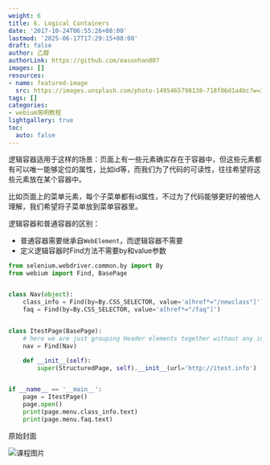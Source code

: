 ```yaml
---
weight: 6
title: 6. Logical Containers
date: '2017-10-24T06:55:26+08:00'
lastmod: '2025-06-17T17:29:15+08:00'
draft: false
author: 乙醇
authorLink: https://github.com/easonhan007
images: []
resources:
- name: featured-image
  src: https://images.unsplash.com/photo-1495465798138-718f86d1a4bc?w=300
tags: []
categories:
- webium简明教程
lightgallery: true
toc:
  auto: false
---
```




逻辑容器适用于这样的场景：页面上有一些元素确实存在于容器中，但这些元素都有可以唯一能够定位的属性，比如id等，而我们为了代码的可读性，往往希望将这些元素放在某个容器中。

比如页面上的菜单元素，每个子菜单都有id属性，不过为了代码能够更好的被他人理解，我们希望将子菜单放到菜单容器里。

逻辑容器和普通容器的区别：

* 普通容器需要继承自```WebElement```，而逻辑容器不需要
* 定义逻辑容器时Find方法不需要by和value参数

```python
from selenium.webdriver.common.by import By
from webium import Find, BasePage


class Nav(object):
    class_info = Find(by=By.CSS_SELECTOR, value='a[href*="/newclass"]')
    faq = Find(by=By.CSS_SELECTOR, value='a[href*="/faq"]')


class ItestPage(BasePage):
    # here we are just grouping Header elements together without any influence on actual search
    nav = Find(Nav)

    def __init__(self):
        super(StructuredPage, self).__init__(url='http://itest.info')


if __name__ == '__main__':
    page = ItestPage()
    page.open()
    print(page.menu.class_info.text)
    print(page.menu.faq.text)

```



原始封面

![课程图片](https://images.unsplash.com/photo-1495465798138-718f86d1a4bc?w=300)

